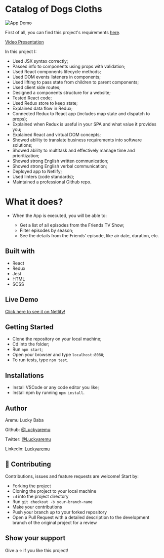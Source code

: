# Catalog of Dogs Cloths

![App Demo]()

First of all, you can find this project's requirements [here](https://www.notion.so/Catalogue-of-Dog-Clothes-8bf1512b8ab34fa28848beb8ab698a32).

[Video Presentation]()

In this project I:

- Used JSX syntax correctly;
- Passed info to components using props with validation;
- Used React components lifecycle methods;
- Used DOM events listeners in components;
- Used lifting to pass state from children to parent components;
- Used client side routes;
- Designed a components structure for a website;
- Tested React code;
- Used Redux store to keep state;
- Explained data flow in Redux;
- Connected Redux to React app (includes map state and dispatch to props);
- Explained when Redux is useful in your SPA and what value it provides you;
- Explained React and virtual DOM concepts;
- Showed ability to translate business requirements into software solutions;
- Showed ability to multitask and effectively manage time and prioritization;
- Showed strong English written communication;
- Showed strong English verbal communication;
- Deployed app to Netlify;
- Used linters (code standards);
- Maintained a professional Github repo.

# What it does?

- When the App is executed, you will be able to:

  - Get a list of all  episodes from the Friends TV Show;
  - Filter episodes by season;
  - See the details from the Friends' episode, like air date, duration, etc. 

## Built with

- React
- Redux
- Jest
- HTML
- SCSS

## Live Demo

[Click here to see it on Netlify!]()

## Getting Started

- Clone the repository on your local machine;
- Cd into the folder;
- Run `npm start`;
- Open your browser and type `localhost:8080`;
- To run tests, type `npm test`.

## Installations

- Install VSCode or any code editor you like;
- Install npm by running `npm install`.

## Author

Aremu Lucky Baba

Github: [@Luckyaremu](https://github.com/Luckyaremu)

Twitter: [@Luckyaremu](https://twitter.com/Luckyaremu)

Linkedin: [Luckyaremu]()

## 🤝 Contributing

Contributions, issues and feature requests are welcome! Start by:

- Forking the project
- Cloning the project to your local machine
- `cd` into the project directory
- Run `git checkout -b your-branch-name`
- Make your contributions
- Push your branch up to your forked repository
- Open a Pull Request with a detailed description to the development branch of the original project for a review

## Show your support

Give a ⭐️ if you like this project!